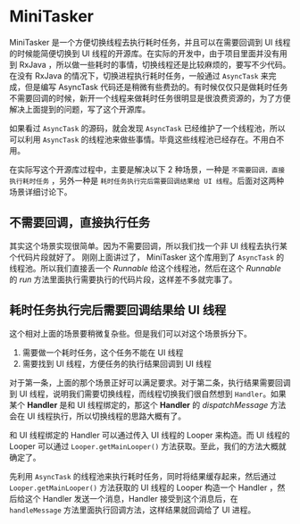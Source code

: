 # MiniTasker

MiniTasker 是一个方便切换线程去执行耗时任务，并且可以在需要回调到 UI 线程的时候能简便切换到 UI 线程的开源库。在实际的开发中，由于项目里面并没有用到 RxJava ，所以做一些耗时的事情，切换线程还是比较麻烦的，要写不少代码。在没有 RxJava 的情况下，切换进程执行耗时任务，一般通过 `AsyncTask` 来完成，但是编写 AsyncTask 代码还是稍微有些费劲的。有时候仅仅只是做耗时任务不需要回调的时候，新开一个线程来做耗时任务很明显是很浪费资源的，为了方便解决上面提到的问题，写了这个开源库。

如果看过 `AsyncTask` 的源码，就会发现 `AsyncTask` 已经维护了一个线程池，所以可以利用 `AsyncTask` 的线程池来做些事情。毕竟这些线程池已经存在。不用白不用。

在实际写这个开源库过程中，主要是解决以下 2 种场景，一种是 `不需要回调，直接执行耗时任务` ，另外一种是 `耗时任务执行完后需要回调结果给 UI 线程`。后面对这两种场景详细讨论下。

## 不需要回调，直接执行任务
其实这个场景实现很简单。因为不需要回调，所以我们找一个非 UI 线程去执行某个代码片段就好了。
刚刚上面讲过了， MiniTasker 这个库用到了   `AsyncTask` 的线程池。所以我们直接丢一个 *Runnable* 给这个线程池，然后在这个 *Runnable* 的 *run* 方法里面执行需要执行的代码片段，这样差不多就完事了。

## 耗时任务执行完后需要回调结果给 UI 线程
这个相对上面的场景要稍微复杂些。但是我们可以对这个场景拆分下。
1. 需要做一个耗时任务，这个任务不能在 UI 线程
2. 需要找到 UI 线程，方便任务的执行结果回调到 UI 线程

对于第一条，上面的那个场景正好可以满足要求。对于第二条，执行结果需要回调到 UI 线程，说明我们需要切换线程，而线程切换我们很自然想到 `Handler`。如果某个 **Handler** 是和 UI 线程绑定的，那这个 **Handler** 的 *dispatchMessage* 方法会在 UI 线程执行，所以切换线程的思路大概有了。

和 UI 线程绑定的 Handler 可以通过传入 UI 线程的 Looper 来构造。而 UI 线程的 Looper 可以通过 `Looper.getMainLooper()` 方法获取。至此，我们的方法大概就确定了。

先利用 `AsyncTask` 的线程池来执行耗时任务，同时将结果缓存起来，然后通过 `Looper.getMainLooper()` 方法获取的 UI 线程的 Looper 构造一个 Handler ，然后给这个 Handler 发送一个消息，Handler 接受到这个消息后，在 `handleMessage` 方法里面执行回调方法，这样结果就回调给了 UI 进程。




